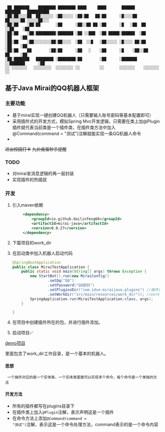 ```text
 ██ ███████    ████████ ████████ ████     ████       ██████     ███████   ██████████
░██░██░░░░██  ██░░░░░░ ░██░░░░░ ░██░██   ██░██      ░█░░░░██   ██░░░░░██ ░░░░░██░░░ 
░██░██    ░██░██       ░██      ░██░░██ ██ ░██      ░█   ░██  ██     ░░██    ░██    
░██░██    ░██░█████████░███████ ░██ ░░███  ░██ █████░██████  ░██      ░██    ░██    
░██░██    ░██░░░░░░░░██░██░░░░  ░██  ░░█   ░██░░░░░ ░█░░░░ ██░██      ░██    ░██    
░██░██    ██        ░██░██      ░██   ░    ░██      ░█    ░██░░██     ██     ░██    
░██░███████   ████████ ░████████░██        ░██      ░███████  ░░███████      ░██    
░░ ░░░░░░░   ░░░░░░░░  ░░░░░░░░ ░░         ░░       ░░░░░░░    ░░░░░░░       ░░     

```
## 基于Java Mirai的QQ机器人框架

### 主要功能
+ 基于mirai实现一键创建QQ机器人（只需要输入账号密码等基本配置即可）
+ 采用插件式的开发方式，模拟Spring Mvc开发逻辑，只需要在类上加@Plugin插件就代表当前类是一个插件类，在插件类方法中加入@Command(command = "测试")注解就能实现一条QQ机器人命令
+ 
~~进出校园打卡~~
~~九价疫苗秒杀提醒~~



### TODO
+ 对mirai发消息逻辑的再一层封装
+ 实现插件的热插拔

### 开发
1. 引入maven依赖
```xml
        <dependency>
            <groupId>io.github.dailinfeng66</groupId>
            <artifactId>mirai-java</artifactId>
            <version>0.0.27</version>
        </dependency>
```
2. 下载项目的work_dir 
   
2. 在启动类中加入机器人启动代码
   
   ```java
   @SpringBootApplication
   public class MiraiTestApplication {
       public static void main(String[] args) throws Exception {
           new StartBot().run(new MiraiConfig()
                   .setQq("QQ")
                   .setPassword("QQ密码")
                   .setPluginsDir("com.idse.miraijava.plugins") //插件包的路径，插件包需要自己创建 类似于Spring Mvc中的controller包
                   .setWorkDir("src/main/resources/work_dir")); //work_dir的路径
           SpringApplication.run(MiraiTestApplication.class, args);
       }
   
   }
   ```

4. 在项目中创建插件所在的包，并进行插件添加。
5. 启动项目✅

<a href="https://gitee.com/dlfdd/mirai-java-demo.git">demo项目</a>

里面包含了work_dir工作目录，是一个基本的机器人。

#### 思想

     一个插件对应的是一个实体类，一个实体类里面可以实现多个命令，每个命令是一个单独的方法
#### 开发方法
+ 所有的插件都写在plugins目录下
+ 在插件类上加入<code>@Plugin</code>注解，表示声明这是一个插件
+ 在命令方法上添加<code>@Command(command = "测试")</code>注解，表示这是一个命令处理方法，command表示的是一个命令内容